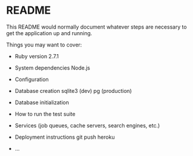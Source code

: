 # README

This README would normally document whatever steps are necessary to get the
application up and running.

Things you may want to cover:

- Ruby version
  2.7.1

- System dependencies
  Node.js

- Configuration

- Database creation
  sqlite3 (dev)
  pg (production)

- Database initialization

- How to run the test suite

- Services (job queues, cache servers, search engines, etc.)

- Deployment instructions
  git push heroku

- ...
